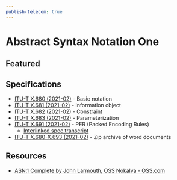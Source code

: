 ```yaml
---
publish-telecom: true
---
```


# Abstract Syntax Notation One

## Featured

## Specifications

- [ITU-T X.680 (2021-02)](https://www.itu.int/rec/T-REC-X.680-202102-I/en) - Basic notation
- [ITU-T X.681 (2021-02)](https://www.itu.int/rec/T-REC-X.681-202102-I/en) - Information object
- [ITU-T X.682 (2021-02)](https://www.itu.int/rec/T-REC-X.682-202102-I/en) - Constraint
- [ITU-T X.683 (2021-02)](https://www.itu.int/rec/T-REC-X.683-202102-I/en) - Parameterization
- [ITU-T X.691 (2021-02)](https://www.itu.int/rec/T-REC-X.691-202102-I/en) - PER (Packed Encoding Rules)
	- [Interlinked spec transcript](../ITU-T%20X.691/README.md)
- [ITU-T X.680-X.693 (2021-02)](https://www.itu.int/rec/T-REC-X.680-X.693-202102-I/en) - Zip archive of word documents

## Resources

- [ASN.1 Complete by John Larmouth, OSS Nokalva - OSS.com](https://www.oss.com/asn1/resources/books-whitepapers-pubs/larmouth-asn1-book.pdf)
